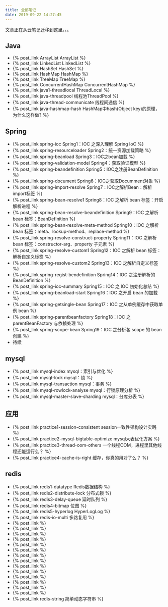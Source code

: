 ```yaml
---
title: 全部笔记
date: 2019-09-22 14:27:45
---
```


文章正在从云笔记迁移到这里。。。

## Java
+ {% post_link ArrayList ArrayList %}
+ {% post_link LinkedList LinkedList %}
+ {% post_link HashSet HashSet %}
+ {% post_link HashMap HashMap %}
+ {% post_link TreeMap TreeMap %}
+ {% post_link ConcurrentHashMap ConcurrentHashMap %}
+ {% post_link java1-threadlocal ThreadLocal %}
+ {% post_link java-threadpool 线程池ThreadPool %}
+ {% post_link java-thread-communicate 线程间通信 %}
+ {% post_link java-hashmap-hash HashMap中hash(Object key)的原理，为什么这样做? %}

## Spring
+ {% post_link spring-ioc Spring1：IOC 之深入理解 Spring IoC %}
+ {% post_link spring-resourceloader Spring2：统一资源加载策略 %}
+ {% post_link spring-beanload Spring3：IOC之bean加载 %}
+ {% post_link spring-validation-model Spring4：获取验证模型 %}
+ {% post_link spring-beandefinition Spring5：IOC之注册BeanDefinition %}
+ {% post_link spring-document Spring6：IOC之获取Documment对象 %}
+ {% post_link spring-import-resolve Spring7：IOC之解析Bean：解析import标签 %}
+ {% post_link spring-bean-resolve1 Spring8：IOC 之解析 bean 标签：开启解析进程 %}
+ {% post_link spring-bean-resolve-beandefinition Spring9：IOC 之解析 bean 标签：BeanDefinition %}
+ {% post_link spring-bean-resolve-meta-method Spring10：IOC 之解析 bean 标签：meta、lookup-method、replace-method %}
+ {% post_link spring-resolve-construct-property Spring11：IOC 之解析 bean 标签：constructor-arg、property 子元素 %}
+ {% post_link spring-resolve-custom1 Spring12：IOC 之解析 bean 标签：解析自定义标签 %}
+ {% post_link spring-resolve-custom2 Spring13：IOC 之解析自定义标签 %}
+ {% post_link spring-regist-bendefinition Spring14：IOC 之注册解析的 BeanDefinition %}
+ {% post_link spring-ioc-summary Spring15：IOC 之 IOC 初始化总结 %}
+ {% post_link spring-beanload-start Spring16：IOC 之开启 bean 的加载 %}
+ {% post_link spring-getsingle-bean Spring17：IOC 之从单例缓存中获取单例 bean %}
+ {% post_link spring-parentbeanfactory Spring18：IOC 之parentBeanFactory 与依赖处理 %}
+ {% post_link spring-scope-bean Spring19：IOC 之分析各 scope 的 bean 创建 %}
+ 待续

## mysql
+ {% post_link mysql-index mysql：索引与优化 %}
+ {% post_link mysql-lock mysql：锁 %}
+ {% post_link mysql-transaction mysql：事务 %}
+ {% post_link mysql-rowlock-analyse mysql：行锁原理分析 %}
+ {% post_link mysql-master-slave-sharding mysql：分库分表 %}

## 应用
+ {% post_link practice1-session-consistent session一致性架构设计实践 %}
+ {% post_link practice2-mysql-bigtable-optimize mysql大表优化方案 %}
+ {% post_link practice3-thread-oom-others 一个线程OOM，进程里其他线程还能运行么？ %}
+ {% post_link practice4-cache-is-right 缓存，你真的用对了么？ %}


## redis
+ {% post_link redis1-datatype Redis数据结构 %}
+ {% post_link redis2-distribute-lock 分布式锁 %}
+ {% post_link redis3-delay-queue 延时队列 %}
+ {% post_link redis4-bitmap 位图 %}
+ {% post_link redis5-hyperlog HyperLogLog %}
+ {% post_link redis-io-multi 多路复用 %}
+ {% post_link %}
+ {% post_link %}
+ {% post_link %}
+ {% post_link %}
+ {% post_link %}
+ {% post_link %}
+ {% post_link %}
+ {% post_link %}
+ {% post_link %}
+ {% post_link %}
+ {% post_link %}
+ {% post_link %}
+ {% post_link %}
+ {% post_link %}
+ {% post_link redis-string 简单动态字符串 %}



